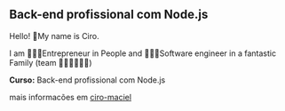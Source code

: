 ## Back-end profissional com Node.js

Hello! 👋My name is Ciro.

I am 👨🏽‍🏫Entrepreneur in People and 👨🏽‍💻Software engineer in a fantastic Family (team 👨🏽👩🏻👦🏻)

**Curso:** Back-end profissional com Node.js

mais informacões em [ciro-maciel](https://ciro-maciel.me)
